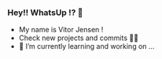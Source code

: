 ### Hey!! WhatsUp !? 👋
- My name is Vitor Jensen !
- Check new projects and commits 🚀🚀
- 🔭 I’m currently learning and working on ...
